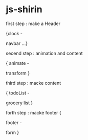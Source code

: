 # js-shirin

first step : make a Header 

 {clock - 

navbar ...}


secend step : animation and content

 { animate -

 transform }


third step : macke content 

{ todoList - 

grocery list }


forth step : macke footer {

footer - 

form }
